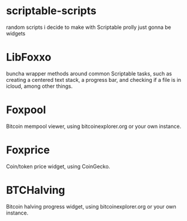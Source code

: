 # scriptable-scripts

random scripts i decide to make with Scriptable
prolly just gonna be widgets

# LibFoxxo

buncha wrapper methods around common Scriptable tasks, such as creating a centered text stack, a progress bar, and checking if a file is in icloud, among other things.

# Foxpool

Bitcoin mempool viewer, using bitcoinexplorer.org or your own instance.

# Foxprice

Coin/token price widget, using CoinGecko.

# BTCHalving

Bitcoin halving progress widget, using bitcoinexplorer.org or your own instance.
